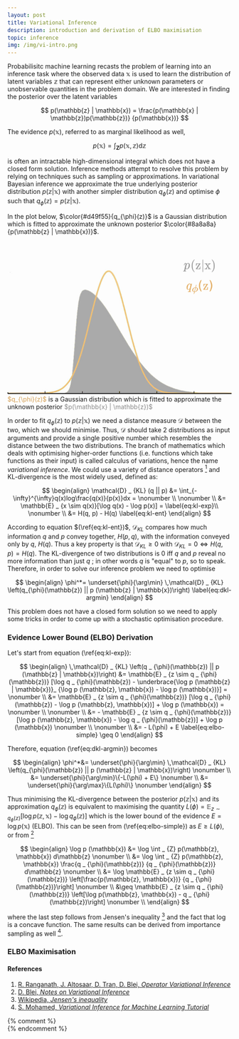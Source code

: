 ```yaml
---
layout: post
title: Variational Inference
description: introduction and derivation of ELBO maximisation
topic: inference
img: /img/vi-intro.png
---
```


Probabilisitc machine learning recasts the problem of learning into an inference
task where the observed data $\mathbb{x}$ is used to learn the distribution of
latent variables $\mathbb{z}$ that can represent either unknown parameters or
unobservable quantities in the problem domain. We are interested in
finding the posterior over the latent variables

$$
p(\mathbb{z} | \mathbb{x}) =
  \frac{p(\mathbb{x} | \mathbb{z})p(\mathbb{z})}
        {p(\mathbb{x})}
$$

The evidence $p(\mathbb{x})$, referred to as marginal likelihood as well,

$$
p(\mathbb{x}) =
  \int_{\boldsymbol{Z}}
        {p(\mathbb{x}, \mathbb{z})}
  \mathrm{d}\mathbb{z}
$$

is often an intractable high-dimensional integral which does not have a closed
form solution. Inference methods attempt to resolve this problem by relying on
techniques such as sampling or approximations. In variational Bayesian inference
we approximate the true underlying posterior distribution
$p(\mathbb{z} | \mathbb{x})$ with another simpler distribution
$q _ \phi(\mathbb{z})$ and optimise $\phi$ such that
$q _ \phi(\mathbb{z}) = p(\mathbb{z} | \mathbb{x})$.

In the plot below, $\color{#d49f55}{q_{\phi}(z)}$ is a Gaussian distribution
which is fitted to approximate the unknown posterior $\color{#8a8a8a}
{p(\mathbb{z} | \mathbb{x})}$.

<div class="img_row">
    <img class="col three" src="/img/vi-intro.png"/>
</div>

<div class="col three caption">
  <font color="#d49f55">$q_{\phi}(z)$</font> is a Gaussian distribution which is
  fitted to approximate the unknown posterior
  <font color="#8a8a8a">$p(\mathbb{x} | \mathbb{z})$</font>
</div>

In order to fit $q_{\phi}(\mathbb{z})$ to $p(\mathbb{z} | \mathbb{x})$ we need
a distance measure $\mathcal{D}$ between the two, which we should minimise.
Thus, $\mathcal{D}$ should take 2 distributions as input arguments and provide
a single positive number which resembles the distance between the two
distributions. The branch of mathematics which deals with optimising
higher-order functions (i.e. functions which take functions as their input) is
called calculus of variations, hence the name *variational inference*. We could
use a variety of distance operators [<sup>1</sup>](#ref1) and KL-divergence is
the most widely used, defined as:

$$
\begin{align}
\mathcal{D} _ {KL} (q || p)
&= \int_{-\infty}^{\infty}q(x)log\frac{q(x)}{p(x)}dx = \nonumber \\
\nonumber \\
&= \mathbb{E} _ {x \sim q(x)}[\log q(x) - \log p(x)] = \label{eq:kl-exp}\\
\nonumber \\
&= H(q, p) - H(q) \label{eq:kl-ent}
\end{align}
$$

According to equation $(\ref{eq:kl-ent})$, $\mathcal{D} _ {KL}$ compares how
much information $q$ and $p$ convey together, $H(p,q)$, with the
information conveyed only by $q$, $H(q)$. Thus a key property is that
$\mathcal{D} _ {KL} \geq 0$ with $\mathcal{D} _ {KL} = 0 \iff H(q, p) = H(q)$.
The KL-divergence of two distributions is 0 iff $q$ and $p$ reveal no
more information than just $q$ ; in other words $q$ is "equal" to $p$, so
to speak. Therefore, in order to solve our inference problem we need to optimise

$$
\begin{align}
\phi^*= \underset{\phi}{\arg\min}
        \,\mathcal{D} _ {KL}
          \left(q_{\phi}(\mathbb{z}) ||
          p (\mathbb{z} | \mathbb{x})\right) \label{eq:dkl-argmin}
\end{align}
$$

This problem does not have a closed form solution so we need to apply some
tricks in order to come up with a stochastic optimisation procedure.

### Evidence Lower Bound (ELBO) Derivation

Let's start from equation (\ref{eq:kl-exp}):

$$
\begin{align}
\,\mathcal{D} _ {KL}
    \left(q _ {\phi}(\mathbb{z}) ||
    p (\mathbb{z} | \mathbb{x})\right)
&= \mathbb{E} _ {z \sim q _ {\phi}(\mathbb{z})}
    [\log q _ {\phi}(\mathbb{z}) -
    \underbrace{\log p (\mathbb{z} | \mathbb{x})}_
      {\log p (\mathbb{z}, \mathbb{x}) -
       \log p (\mathbb{x})}] = \nonumber \\
&= \mathbb{E} _ {z \sim q _ {\phi}(\mathbb{z})}
    [\log q _ {\phi}(\mathbb{z}) -
     \log p (\mathbb{z}, \mathbb{x})] +
     \log p (\mathbb{x}) = \nonumber \\
\nonumber \\
&= - \mathbb{E} _ {z \sim q _ {\phi}(\mathbb{z})}
    [\log p (\mathbb{z}, \mathbb{x}) -
     \log q _ {\phi}(\mathbb{z})] +
     \log p (\mathbb{x}) \nonumber \\
\nonumber \\
&= - L(\phi) + E \label{eq:elbo-simple} \geq 0
\end{align}
$$

Therefore, equation (\ref{eq:dkl-argmin}) becomes

$$
\begin{align}
\phi^*&= \underset{\phi}{\arg\min}
        \,\mathcal{D} _ {KL}
          \left(q_{\phi}(\mathbb{z}) ||
          p (\mathbb{z} | \mathbb{x})\right) \nonumber \\
&= \underset{\phi}{\arg\min}\{-L(\phi) + E\} \nonumber \\
&= \underset{\phi}{\arg\max}\{L(\phi)\} \nonumber
\end{align}
$$

Thus minimising the KL-divergence between the posterior
$p(\mathbb{z} | \mathbb{x})$ and its approximation $q_{\phi}(\mathbb{z})$ is
equivalent to maximising the quantity
$L(\phi) =\mathbb{E} _ {z \sim q _ {\phi}(\mathbb{z})}
          [\log p (\mathbb{z}, \mathbb{x}) -
           \log q _ {\phi}(\mathbb{z})]$ which is the lower bound of
the evidence $E = \log p (\mathbb{x})$ (ELBO). This can be
seen from (\ref{eq:elbo-simple}) as $E \geq L(\phi)$, or from
[<sup>2</sup>](#ref2)

$$
\begin{align}
\log p (\mathbb{x})
&= \log \int _ {Z} p(\mathbb{z}, \mathbb{x}) d\mathbb{z} \nonumber \\
&= \log \int _ {Z} p(\mathbb{z}, \mathbb{x})
                   \frac{q _ {\phi}(\mathbb{z})}
                        {q _ {\phi}(\mathbb{z})} d\mathbb{z} \nonumber \\
&= \log \mathbb{E} _ {z \sim q _ {\phi}(\mathbb{z})}
   \left[\frac{p(\mathbb{z}, \mathbb{x})}
          {q _ {\phi}(\mathbb{z})}\right] \nonumber \\
&\geq \mathbb{E} _ {z \sim q _ {\phi}(\mathbb{z})}
   \left[\log p(\mathbb{z}, \mathbb{x}) -
         q _ {\phi}(\mathbb{z})\right] \nonumber \\
\end{align}
$$

where the last step follows from Jensen's inequality [<sup>3</sup>](#ref3)
and the fact that log is a concave function. The same results can be derived
from importance sampling as well [<sup>4</sup>](#ref4).

### ELBO Maximisation


#### References
1. <a href="https://arxiv.org/abs/1610.09033" target="_blank" name="ref1">
     R. Ranganath, J. Altosaar, D. Tran, D. Blei, <i>Operator Variational Inference</i>
   </a>
2. <a href="https://www.cs.princeton.edu/courses/archive/fall11/cos597C/lectures/variational-inference-i.pdf"
      target="_blank" name="ref2">
      D. Blei, <i>Notes on Variational Inference</i>
   </a>
3. <a href="https://en.wikipedia.org/wiki/Jensen%27s_inequality"
      target="_blank"
      name="ref3">
      Wikipedia, <i>Jensen's inequality</i>
   </a>
4. <a href="http://shakirm.com/papers/VITutorial.pdf"
      target="_blank"
      name="ref4">
      S. Mohamed, <i>Variational Inference for Machine Learning Tutorial</i>
   </a>


{% comment %}
<br>
{% endcomment %}
